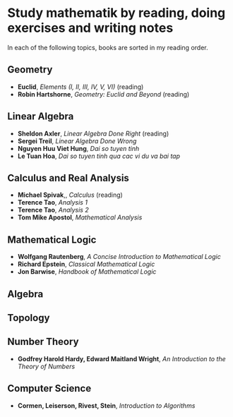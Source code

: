 # Study mathematik by reading, doing exercises and writing notes

In each of the following topics, books are sorted in my reading order.

## Geometry

- **Euclid**, *Elements (I, II, III, IV, V, VI)* (reading)
- **Robin Hartshorne**, *Geometry: Euclid and Beyond* (reading)

## Linear Algebra

- **Sheldon Axler**, *Linear Algebra Done Right* (reading)
- **Sergei Treil**, *Linear Algebra Done Wrong*
- **Nguyen Huu Viet Hung**, *Dai so tuyen tinh*
- **Le Tuan Hoa**, *Dai so tuyen tinh qua cac vi du va bai tap*

## Calculus and Real Analysis

- **Michael Spivak**,, *Calculus* (reading)
- **Terence Tao**, *Analysis 1*
- **Terence Tao**, *Analysis 2*
- **Tom Mike Apostol**, *Mathematical Analysis*

## Mathematical Logic

- **Wolfgang Rautenberg**, *A Concise Introduction to Mathematical Logic*
- **Richard Epstein**, *Classical Mathematical Logic*
- **Jon Barwise**, *Handbook of Mathematical Logic*

## Algebra

## Topology

## Number Theory

- **Godfrey Harold Hardy, Edward Maitland Wright**, *An Introduction to the Theory of Numbers*

## Computer Science

- **Cormen, Leiserson, Rivest, Stein**, *Introduction to Algorithms*
